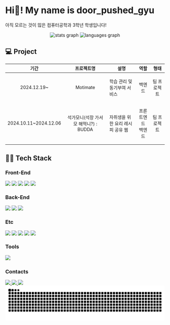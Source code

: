 # Hi👋! My name is door_pushed_gyu

아직 모르는 것이 많은 컴퓨터공학과 3학년 학생입니다!

<div align="center">
  <img src="https://github-readme-stats.vercel.app/api?username=mmk622&hide_title=false&hide_rank=false&show_icons=true&include_all_commits=true&count_private=true&disable_animations=false&theme=dracula&locale=en&hide_border=false" height="150" alt="stats graph"  />
  <img src="https://github-readme-stats.vercel.app/api/top-langs?username=mmk622&locale=en&hide_title=false&layout=compact&langs_count=5&theme=dracula&hide_border=false" height="150" alt="languages graph"  />
</div>

## 💻 Project

| 기간 | 프로젝트명 | 설명 | 역할 | 형태 |
|------|------------|------|------|------|
| <p align="center"> 2024.12.19~ </p> | <p align="center"> Motimate </p> | 학습 관리 및 동기부여 서비스 | <p align="center"> 백엔드 | <p align="center"> 팀 프로젝트<br/></p> |
| <p align="center"> 2024.10.11~2024.12.06 </p> | <p align="center"> 석가모니(석장 가서 모 해먹니?) : BUDDA </p> | 자취생을 위한 요리 레시피 공유 웹 | <p align="center"> 프론트엔드<br/>백엔드 </p> | <p align="center"> 팀 프로젝트 </p> |

## 🧑‍💻 Tech Stack

### Front-End

<div align="left">
  <img src="https://img.shields.io/badge/JavaScript-F7DF1E?logo=javascript&logoColor=black&style=for-the-badge"/>
  <img src="https://img.shields.io/badge/React-61DAFB?logo=react&logoColor=black&style=for-the-badge"/>
  <img src="https://img.shields.io/badge/HTML5-E34F26?logo=html5&logoColor=white&style=for-the-badge"/>
  <img src="https://img.shields.io/badge/CSS3-1572B6?logo=css3&logoColor=white&style=for-the-badge"/>
  <img src="https://img.shields.io/badge/Python-3776AB?logo=python&logoColor=white&style=for-the-badge"/>
</div>

### Back-End

<div align="left">
  <img src="https://img.shields.io/badge/Python-3776AB?logo=python&logoColor=white&style=for-the-badge"/>
  <img src="https://img.shields.io/badge/C-A8B9CC?logo=c&logoColor=black&style=for-the-badge"/>
  <img src="https://img.shields.io/badge/Node.js-339933?logo=nodedotjs&logoColor=white&style=for-the-badge"/>
</div>

### Etc

<div align="left">
  <img src="https://img.shields.io/badge/MongoDB-47A248?logo=mongodb&logoColor=white&style=for-the-badge"/>
  <img src="https://img.shields.io/badge/Microsoft SQL Server-CC2927?logo=microsoftsqlserver&logoColor=white&style=for-the-badge"/>
  <img src="https://img.shields.io/badge/Git-F05032?logo=git&logoColor=white&style=for-the-badge"/>
  <img src="https://img.shields.io/badge/GitHub-181717?logo=github&logoColor=white&style=for-the-badge"/>
  <img src="https://img.shields.io/badge/Android-3DDC84?logo=android&logoColor=black&style=for-the-badge"/>
</div>

### Tools

<div align="left">
  <img src="https://img.shields.io/badge/Figma-F24E1E?logo=figma&logoColor=white&style=for-the-badge"/>
</div>

### Contacts

<div align="left">
  <a href="https://www.instagram.com/door_pushed_gyu/" target="_blank">
    <img src="https://img.shields.io/badge/instagram-FF0069?logo=instagram&logoColor=white&style=for-the-badge"/>
  </a>
  <a href="https://www.discord.com/users/500203182245412865" target="_blank">
    <img src="https://img.shields.io/badge/discord-5865F2?logo=discord&logoColor=white&style=for-the-badge"/>
  </a>
  <a href="mailto:ansalsrb123@gmail.com" target="_blank">
    <img src="https://img.shields.io/badge/gmail-EA4335?logo=gmail&logoColor=white&style=for-the-badge"/>
  </a>
</div>

<img src="https://raw.githubusercontent.com/mmk622/mmk622/output/snake.svg" alt="Snake animation"/>
